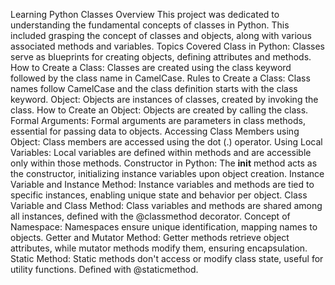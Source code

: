 Learning Python Classes
Overview
This project was dedicated to understanding the fundamental concepts of classes in Python. This included grasping the concept of classes and objects, along with various associated methods and variables.
Topics Covered
Class in Python: Classes serve as blueprints for creating objects, defining attributes and methods.
How to Create a Class: Classes are created using the class keyword followed by the class name in CamelCase.
Rules to Create a Class: Class names follow CamelCase and the class definition starts with the class keyword.
Object: Objects are instances of classes, created by invoking the class.
How to Create an Object: Objects are created by calling the class.
Formal Arguments: Formal arguments are parameters in class methods, essential for passing data to objects.
Accessing Class Members using Object: Class members are accessed using the dot (.) operator.
Using Local Variables: Local variables are defined within methods and are accessible only within those methods.
Constructor in Python: The __init__ method acts as the constructor, initializing instance variables upon object creation.
Instance Variable and Instance Method: Instance variables and methods are tied to specific instances, enabling unique state and behavior per object.
Class Variable and Class Method: Class variables and methods are shared among all instances, defined with the @classmethod decorator.
Concept of Namespace: Namespaces ensure unique identification, mapping names to objects.
Getter and Mutator Method: Getter methods retrieve object attributes, while mutator methods modify them, ensuring encapsulation.
Static Method: Static methods don't access or modify class state, useful for utility functions. Defined with @staticmethod.
